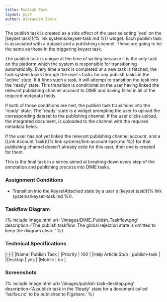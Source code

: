 ```yaml
---
title: Publish Task
layout: post
author: Alexandru Ianta
---
```


The publish task is created as a side effect of the user selecting 'yes' on the [keyset task]({% link systems/keyset-task.md %}) widget. Each publish task is associated with a dataset and a publishing channel. These are going to be the same as those in the triggering keyset task. 

The publish task is unique at the time of writing because it is the only task on the platform which the system is responsible for transitioning automatically. Every time a task is completed or a new task is fetched, the task system looks through the user's tasks for any publish tasks in the 'active' state. If it finds such a task, it will attempt to transition the task into the 'ready' state. This transition is conditional on the user having linked the relevant publishing channel account to DIME and having filled in all of the required metadata fields. 

If both of those conditions are met, the publish task transitions into the 'ready' state. The 'ready' state is a widget prompting the user to upload the corresponding dataset to the publishing channel. If the user clicks upload, the integrated document, is uploaded to the channel with the required metadata fields. 

If the user has not yet linked the relevant publishing channel account, and a [Link Account Task]({% link systems/link-account-task.md %}) for that publishing channel doesn't already exist for this user, then one is created for them. 

This is the final task in a series aimed at breaking down every step of the annotation and publishing process into DIME tasks.   

### Assignment Conditions
* Transition into the KeysetAttached state by a user's [keyset task]({% link systems/keyset-task.md %}).

### Taskflow Diagram
{% include image.html url='/images/DIME_Publish_Taskflow.png' description='The publish taskflow. The global rejection state is omitted to keep the diagram clear. ' %}

### Technical Specifications

|-|-|
|Name| Publish Task |
|Priority | 100 |
|Help Article Stub | publish-task | 
|Desktop | yes |
|Mobile | no |

### Screenshots

{% include image.html url='/images/publish-task-desktop.png' description='A publish task in the \'Ready\' state for a document called \'halifax.nc\' to be published to Figshare.' %}